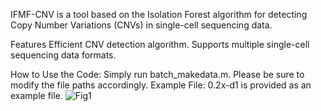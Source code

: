 
IFMF-CNV is a tool based on the Isolation Forest algorithm for detecting Copy Number Variations (CNVs) in single-cell sequencing data.

Features
Efficient CNV detection algorithm.
Supports multiple single-cell sequencing data formats.


How to Use the Code:
Simply run batch_makedata.m. Please be sure to modify the file paths accordingly.
Example File: 0.2x-d1 is provided as an example file.
![Fig1](https://github.com/user-attachments/assets/4a6228b5-b20a-4c8a-9430-140b70e35896)



